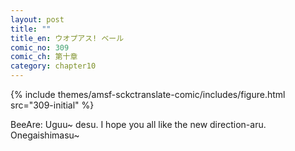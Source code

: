 ```yaml
---
layout: post
title: ""
title_en: ウオプアス! ベール
comic_no: 309
comic_ch: 第十章
category: chapter10
---
```

{% include themes/amsf-sckctranslate-comic/includes/figure.html src="309-initial" %}

BeeAre: Uguu~ desu. I hope you all like the new direction-aru. Onegaishimasu~
